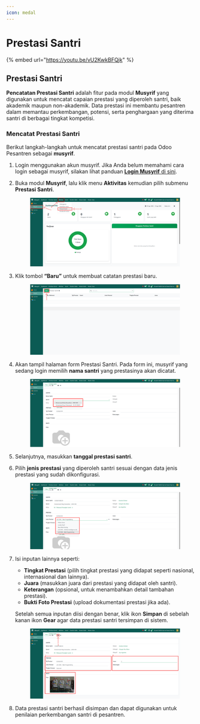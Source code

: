 ```yaml
---
icon: medal
---
```


# Prestasi Santri

{% embed url="https://youtu.be/vU2KwkBFQjk" %}

## Prestasi Santri

**Pencatatan Prestasi Santri** adalah fitur pada modul **Musyrif** yang digunakan untuk mencatat capaian prestasi yang diperoleh santri, baik akademik maupun non-akademik. Data prestasi ini membantu pesantren dalam memantau perkembangan, potensi, serta penghargaan yang diterima santri di berbagai tingkat kompetisi.

### Mencatat Prestasi Santri

Berikut langkah-langkah untuk mencatat prestasi santri pada Odoo Pesantren sebagai **musyrif**.

1. Login menggunakan akun musyrif. Jika Anda belum memahami cara login sebagai musyrif, silakan lihat panduan [**Login Musyrif** di sini](../../../setup-and-konfigurasi/panduan-login/login-musyrif.md).
2.  Buka modul **Musyrif**, lalu klik menu **Aktivitas** kemudian pilih submenu **Prestasi Santri**.

    <figure><img src="../../../.gitbook/assets/images-391.png" alt=""><figcaption></figcaption></figure>


3.  Klik tombol **“Baru”** untuk membuat catatan prestasi baru.

    <figure><img src="../../../.gitbook/assets/images-392.png" alt=""><figcaption></figcaption></figure>


4.  Akan tampil halaman form Prestasi Santri. Pada form ini, musyrif yang sedang login memilih **nama santri** yang prestasinya akan dicatat.

    <figure><img src="../../../.gitbook/assets/images-393.png" alt=""><figcaption></figcaption></figure>


5. Selanjutnya, masukkan **tanggal prestasi santri**.
6.  Pilih **jenis prestasi** yang diperoleh santri sesuai dengan data jenis prestasi yang sudah dikonfigurasi.

    <figure><img src="../../../.gitbook/assets/images-394.png" alt=""><figcaption></figcaption></figure>


7.  Isi inputan lainnya seperti:

    * **Tingkat Prestasi** (pilih tingkat prestasi yang didapat seperti nasional, internasional dan lainnya).
    * **Juara** (masukkan juara dari prestasi yang didapat oleh santri).
    * **Keterangan** (opsional, untuk menambahkan detail tambahan prestasi).
    * **Bukti Foto Prestasi** (upload dokumentasi prestasi jika ada).

    Setelah semua inputan diisi dengan benar, klik ikon **Simpan** di sebelah kanan ikon **Gear** agar data prestasi santri tersimpan di sistem.

    <figure><img src="../../../.gitbook/assets/images-395.png" alt=""><figcaption></figcaption></figure>


8. Data prestasi santri berhasil disimpan dan dapat digunakan untuk penilaian perkembangan santri di pesantren.
